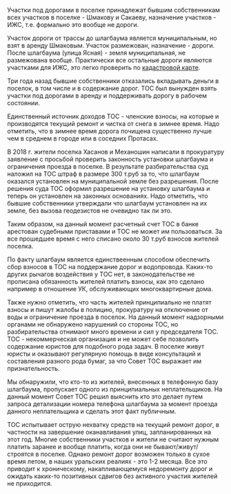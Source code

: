 Участки под дорогами в поселке принадлежат бывшим собственникам всех участков в поселке - Шмакову и Сакаеву, назначение участков - ИЖС, т.е. формально это вообще не дороги.

Участок дороги от трассы до шлагбаума является муниципальным, но взят в аренду Шмаковым. Участок размежован, назначение - дороги. После шлагбаума (улица Ясная) - земля муниципальная, не размежована вообще. Практически все остальные дороги являются участками для ИЖС, это легко проверить по [кадастровой карте](https://egrp365.ru/map/?kadnum=59:32:3250001:1977&ref=gz).

Три года назад бывшие собственники отказались вкладывать деньги в поселок, в том числе и в содержание дорог. ТОС был вынужден взять участки под дорогами в аренду и поддерживать дорогу в рабочем состоянии.

Единственный источник доходов ТОС - членские взносы, на которые и производятся текущий ремонт и чистка от снега в зимнее время. Надо отметить, что в зимнее время дорога почищена существенно лучше чем в среднем в городе или в соседних Протасах.

В 2018 г. жители поселка Хасанов и Механошин написали в прокуратуру заявление с просьбой проверить законность установки шлагбаума и ограничения проезда в поселке. В результате разбирательства суд наложил на ТОС штраф в размере 300 т.руб за то, что шлагбаум оказался установлен на муниципальной земле без разрешения. После решения суда ТОС оформил разрешение на установку шлагбаума и теперь он установлен на законных основаниях. Надо отметить, что бывшие собственники утверждали что шлагбаум установлен на их земле, без вызова геодезистов не очевидно так ли это.

Таким образом, на данный момент расчетный счет ТОС в банке арестован судебными приставами и ТОС не может им пользоваться. За все прошедшее время с него списано около 30 т.руб взносов жителей поселка.

По факту шлагбаум является единствеенным способом обеспечить сбор взносов в ТОС на поддержание дорог и водопровода. Каких-то других рычагов воздействия у ТОС нет, в законодательстве не прописана обязанность жителей платить взносы, как это сделано например в отношение УК, обслуживающих многоквартирные дома.

Также нужно отметить, что часть жителей принципиально не платят взносы и пишут жалобы в полицию, прокуратуру на отключение от воды и ограничение проезда в поселок. На данный момент надзорными органами не обнаружено нарушений со стороны ТОС, но разбирательства отнимают много времени и сил  у председателя ТОС. ТОС - некоммерческая организация и не может себе позволить содержание юристов для подобного рода задач. В поселке живут юристы и оказывают регулярную помощь в виде консультаций и составления разного рода бумаг, за что Совет ТОС выражает им признательность.

Мы обнаружили, что кто-то из жителей, внесенных в телефонную базу шлагбаума, пропускает одного из принципиальных неплательщиков. На данный момент Совет ТОС решил выяснить кто это делает путем запроса детализации номера телефона шлагбаума за момент проезда данного неплательщика и сделать этот факт публичным.

ТОС испытывает острую нехватку средств на текущий ремонт дорог, в частности на завершение оканавливания улиц, запланированных на этот год. Многие собственники участков и жители не считают нужным платить заранее и вообще платить, когда они не бывают/живут/строятся в поселке. Однако ремонт дорог возможен только в сухое время летом, в наших уральских реалиях - это 1-2 месяца. Все это приводит к хроническому, накапливающемуся недоремонту дорог и ожидать каких-то позитивных сдвигов без активного участия жителей не приходится.
